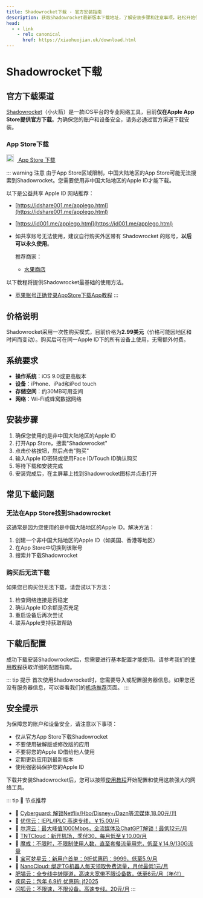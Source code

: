 ```yaml
---
title: Shadowrocket下载 - 官方安装指南
description: 获取Shadowrocket最新版本下载地址，了解安装步骤和注意事项，轻松开始使用这款专业网络工具。
head:
  - - link
    - rel: canonical
      href: https://xiaohuojian.uk/download.html
---
```


# Shadowrocket下载

## 官方下载渠道

[Shadowrocket](/)（小火箭）是一款iOS平台的专业网络工具，目前**仅在Apple App Store提供官方下载**。为确保您的账户和设备安全，请务必通过官方渠道下载安装。

### App Store下载

<div class="download-button">
  <a href="https://apps.apple.com/app/id932747118" target="_blank" rel="noopener noreferrer" class="vp-button brand">
    <img src="/assets/apple-logo.svg" alt="Apple Logo" width="20" height="20" style="margin-right: 8px;">
    App Store 下载
  </a>
</div>

::: warning 注意
由于App Store区域限制，中国大陆地区的App Store可能无法搜索到Shadowrocket。您需要使用非中国大陆地区的Apple ID才能下载。

以下是公益共享 Apple ID 网站推荐：
    
  -   [https://idshare001.me/applego.html](https://idshare001.me/applego.html)
  -   [https://id001.me/applego.html](https://id001.me/applego.html)

-   如共享账号无法使用，建议自行购买外区带有 Shadowrocket 的账号，**以后可以永久使用**。

    推荐商家：
    
    -   [水果商店](https://appleshop.win)

以下教程将提供Shadowrocket最基础的使用方法。


- [苹果账号正确登录AppStore下载App教程](https://wiki.applego.win/posts/苹果账号正确登录appstore下载app教程/)
:::



## 价格说明

Shadowrocket采用一次性购买模式，目前价格为**2.99美元**（价格可能因地区和时间而变动）。购买后可在同一Apple ID下的所有设备上使用，无需额外付费。

## 系统要求

- **操作系统**：iOS 9.0或更高版本
- **设备**：iPhone、iPad和iPod touch
- **存储空间**：约30MB可用空间
- **网络**：Wi-Fi或蜂窝数据网络

## 安装步骤

1. 确保您使用的是非中国大陆地区的Apple ID
2. 打开App Store，搜索"Shadowrocket"
3. 点击价格按钮，然后点击"购买"
4. 输入Apple ID密码或使用Face ID/Touch ID确认购买
5. 等待下载和安装完成
6. 安装完成后，在主屏幕上找到Shadowrocket图标并点击打开

## 常见下载问题

### 无法在App Store找到Shadowrocket

这通常是因为您使用的是中国大陆地区的Apple ID。解决方法：

1. 创建一个非中国大陆地区的Apple ID（如美国、香港等地区）
2. 在App Store中切换到该账号
3. 搜索并下载Shadowrocket

### 购买后无法下载

如果您已购买但无法下载，请尝试以下方法：

1. 检查网络连接是否稳定
2. 确认Apple ID余额是否充足
3. 重启设备后再次尝试
4. 联系Apple支持获取帮助

## 下载后配置

成功下载安装Shadowrocket后，您需要进行基本配置才能使用。请参考我们的[使用教程](/tutorial.html)获取详细的配置指南。

::: tip 提示
首次使用Shadowrocket时，您需要导入或配置服务器信息。如果您还没有服务器信息，可以查看我们的[机场推荐](/airport.html)页面。
:::

## 安全提示

为保障您的账户和设备安全，请注意以下事项：

- 仅从官方App Store下载Shadowrocket
- 不要使用破解版或修改版的应用
- 不要将您的Apple ID借给他人使用
- 定期更新应用到最新版本
- 使用强密码保护您的Apple ID

下载并安装Shadowrocket后，您可以按照[使用教程](/tutorial.html)开始配置和使用这款强大的网络工具。

::: tip 🎉 节点推荐
- 🚀 [Cyberguard: 解锁Netflix/Hbo/Disney+/Dazn等流媒体,18.00元/月](https://www.cyberguard.best/#/register?code=XsreC0T5)<br>
- 🚀 [优信云：IEPL/IPLC 高速专线，￥15.00/月](https://www.优信云.com/#/register?code=JRtE5uIV)<br>
- 🚀 [尔湾云：最大峰值1000Mbps，全流媒体及ChatGPT解锁！最低12元/月](https://erwan6.net/auth/register?code=BoObCd)<br>
- 🚀 [TNTCloud：新开机场，季付30，每月低至￥10.00/月](https://haibing822.tntvipaff.cc/#/register?code=GtjJVgml)<br>
- 🚀 [魔戒：不限时，不限制使用人数，直至套餐流量用完，低至￥14.9/130G流量](https://mojie.app/#/register?code=sSdtPtLo)<br>
- 🚀 [宝可梦星云：新用户首单：9折优惠码：9999，低至5.9/月 ](https://a.suola.link/pokemon)<br>
- 🚀 [NanoCloud: 绑定TG机器人每天领取免费流量，月付最低1元/月](https://edu.uodoo.bid/auth/register?code=JMiOQDHf)<br>
- [肥猫云：全专线中转隧道，高速大宽带不限设备数，低至6元/月（年付）](https://fchb1188.fcvipaff.cc/register?aff=X1vZd2wf)<br>
- [疾风云：包年 6.9折 优惠码: jf2025](https://homes.tr25.cn?code=ReCm)<br>
- [闪狐云：不限速，不限设备。高速专线。20元/月](https://inv02.ffaff.cc/register?aff=WQApz2pv)
:::
